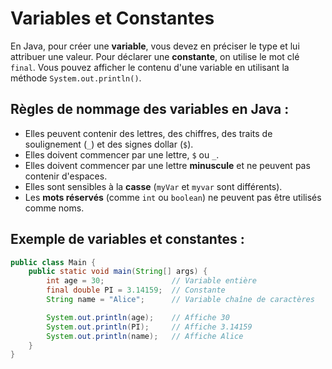 # Variables et Constantes

En Java, pour créer une **variable**, vous devez en préciser le type et lui attribuer une valeur. Pour déclarer une **constante**, on utilise le mot clé `final`. Vous pouvez afficher le contenu d'une variable en utilisant la méthode `System.out.println()`.

## Règles de nommage des variables en Java :
- Elles peuvent contenir des lettres, des chiffres, des traits de soulignement (`_`) et des signes dollar (`$`).
- Elles doivent commencer par une lettre, `$` ou `_`.
- Elles doivent commencer par une lettre **minuscule** et ne peuvent pas contenir d'espaces.
- Elles sont sensibles à la **casse** (`myVar` et `myvar` sont différents).
- Les **mots réservés** (comme `int` ou `boolean`) ne peuvent pas être utilisés comme noms.

## Exemple de variables et constantes :

```java
public class Main {
    public static void main(String[] args) {
        int age = 30;               // Variable entière
        final double PI = 3.14159;  // Constante
        String name = "Alice";      // Variable chaîne de caractères

        System.out.println(age);    // Affiche 30
        System.out.println(PI);     // Affiche 3.14159
        System.out.println(name);   // Affiche Alice
    }
}
```